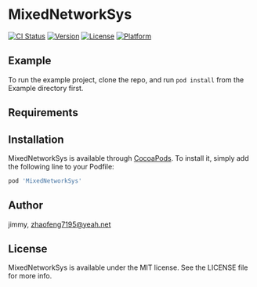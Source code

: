 # MixedNetworkSys

[![CI Status](https://img.shields.io/travis/wjszf/MixedNetworkSys.svg?style=flat)](https://travis-ci.org/wjszf/MixedNetworkSys)
[![Version](https://img.shields.io/cocoapods/v/MixedNetworkSys.svg?style=flat)](https://cocoapods.org/pods/MixedNetworkSys)
[![License](https://img.shields.io/cocoapods/l/MixedNetworkSys.svg?style=flat)](https://cocoapods.org/pods/MixedNetworkSys)
[![Platform](https://img.shields.io/cocoapods/p/MixedNetworkSys.svg?style=flat)](https://cocoapods.org/pods/MixedNetworkSys)

## Example

To run the example project, clone the repo, and run `pod install` from the Example directory first.

## Requirements

## Installation

MixedNetworkSys is available through [CocoaPods](https://cocoapods.org). To install
it, simply add the following line to your Podfile:

```ruby
pod 'MixedNetworkSys'
```

## Author

jimmy, zhaofeng7195@yeah.net

## License

MixedNetworkSys is available under the MIT license. See the LICENSE file for more info.
